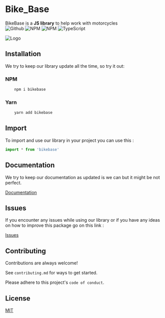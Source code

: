 # Bike_Base

BikeBase is a **JS library** to help work with motorcycles<br>
![Github](https://img.shields.io/github/v/release/LouisPerre/BikeBase)
![NPM](https://img.shields.io/npm/v/bikebase.svg)
![NPM](https://img.shields.io/npm/dm/wealtify.svg)
![TypeScript](https://img.shields.io/badge/TypeScript-3178C6?style=TypeScript&logoColor=FFF&label=Compatible)

![Logo](https://media.discordapp.net/attachments/850118624618610729/1164571578479169626/Capture_decran_2023-10-19_a_16.png?ex=6543b2cd&is=65313dcd&hm=659adf79bb7289ba462a27724fd413ed58f40f1098b06cb1844b9a727304896f&=&width=1546&height=668)



## Installation

We try to keep our library update all the time, so try it out:

### NPM
```sh
    npm i bikebase
```
### Yarn
```sh
    yarn add bikebase
```

## Import

To import and use our library in your project you can use this :
```javascript
import * from 'bikebase'
```


## Documentation

We try to keep our documentation as updated is we can but it might be not perfect.

[Documentation](./docs/function.md)


## Issues

If you encounter any issues while using our library or if you have any ideas on how to improve this package go on this link :

[Issues](https://github.com/LouisPerre/BikeBase/issues/new/choose)


## Contributing

Contributions are always welcome!

See `contributing.md` for ways to get started.

Please adhere to this project's `code of conduct`.


## License

[MIT](https://choosealicense.com/licenses/mit/)